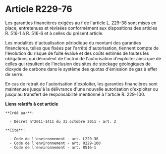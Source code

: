 # Article R229-76

Les garanties financières exigées au f de l'article L. 229-38 sont mises en place, entretenues et révisées conformément aux
dispositions des articles R. 516-1 à R. 516-6 et à celles du présent article.

Les modalités d'actualisation périodique du montant des garanties financières, telles que fixées par l'arrêté d'autorisation,
tiennent compte de l'évolution du risque de fuite évalué et des coûts estimés de toutes les obligations qui découlent de
l'octroi de l'autorisation d'exploiter ainsi que de celles qui résultent de l'inclusion des sites de stockage géologiques de
dioxyde de carbone dans le système des quotas d'émission de gaz à effet de serre.

En cas de retrait de l'autorisation d'exploiter, les garanties financières sont maintenues jusqu'à la délivrance d'une
nouvelle autorisation d'exploiter ou jusqu'au transfert de responsabilité mentionné à l'article R. 229-100.

**Liens relatifs à cet article**

	**Créé par**:

	  - Décret n°2011-1411 du 31 octobre 2011 - art. 2

	**Cite**:

	  - Code de l'environnement - art. L229-38
	  - Code de l'environnement - art. R229-100
	  - Code de l'environnement - art. R516-1
